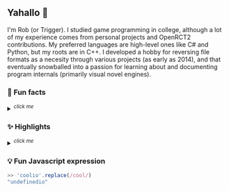 ## Yahallo 👋

I'm Rob (or Trigger). I studied game programming in college, although a lot of my experience comes from personal projects and OpenRCT2 contributions. My preferred languages are high-level ones like C# and Python, but my roots are in C++. I developed a hobby for reversing file formats as a necesity through various projects (as early as 2014), and that eventually snowballed into a passion for learning about and documenting program internals (primarily visual novel engines).

### 🌠 Fun facts

<details><summary><sup><i>click me</i></sup></summary>
  
* 🐍 Python Interactive Shell is a fantastic tool for reversing+analyzing data and patterns on the fly.

* 🗜️ <b>78 DA</b> (&thinsp;xZ&thinsp;) is the most exciting thing to find in a hexdump.

* 🔐 Faulty implementations of CRC-32 are the <i>"best"</i> encryption method.
</details>

### ✨ Highlights

<details><summary><sup><i>click me</i></sup></summary>

* [<kbd>0d5c4f7</kbd>&nbsp;IT&nbsp;JUST&nbsp;WORKS](https://github.com/trigger-segfault/AsciiArtist/commit/0d5c4f7)
* [<kbd>#1959</kbd>&nbsp;Implement&nbsp;Background&nbsp;Image&nbsp;Align](https://github.com/microsoft/terminal/pull/1959)
* [<kbd>#6620</kbd>&nbsp;Fix:&nbsp;Viewport&nbsp;scrolling](https://github.com/OpenRCT2/OpenRCT2/pull/6620)
* [<kbd>#1058</kbd>&nbsp;Land&nbsp;tool&nbsp;painting](https://github.com/OpenRCT2/OpenRCT2/pull/1058)
</details>

### 💡 Fun Javascript expression

```js
>> 'coolio'.replace(/cool/)
"undefinedio"
```

<!-- 🖥️ -->

<!--
**trigger-segfault/trigger-segfault** is a ✨ _special_ ✨ repository because its `README.md` (this file) appears on your GitHub profile.

Here are some ideas to get you started:

- 🔭 I’m currently working on ...
- 🌱 I’m currently learning ...
- 👯 I’m looking to collaborate on ...
- 🤔 I’m looking for help with ...
- 💬 Ask me about ...
- 📫 How to reach me: ...
- 😄 Pronouns: ...
- ⚡ Fun fact: ...
-->

